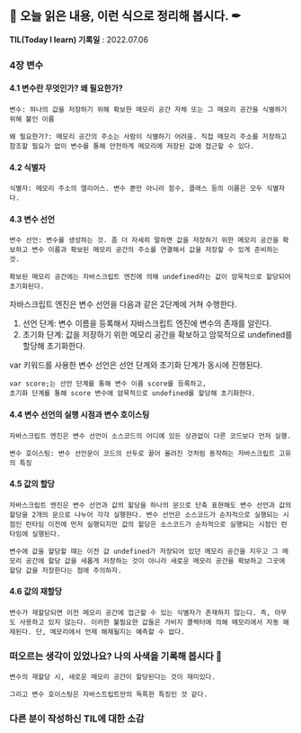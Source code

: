 ## 📕 오늘 읽은 내용, 이런 식으로 정리해 봅시다. ✒

**TIL(Today I learn) 기록일** : 2022.07.06

### 4장 변수

#### 4.1 변수란 무엇인가? 왜 필요한가?
```
변수: 하나의 값을 저장하기 위해 확보한 메모리 공간 자체 또는 그 메모리 공간을 식별하기 위해 붙인 이름

왜 필요한가?: 메모리 공간의 주소는 사람이 식별하기 어려움. 직접 메모리 주소를 저장하고 참조할 필요가 없이 변수를 통해 안전하게 메모리에 저장된 값에 접근할 수 있다.
```
#### 4.2 식별자
```
식별자: 메모리 주소의 앨리어스. 변수 뿐만 아니라 함수, 클래스 등의 이름은 모두 식별자다.
```
#### 4.3 변수 선언
```
변수 선언: 변수를 생성하는 것. 좀 더 자세히 말하면 값을 저장하기 위한 메모리 공간을 확보하고 변수 이름과 확보된 메모리 공간의 주소를 연결해서 값을 저장할 수 있게 준비하는 것.

확보된 메모리 공간에는 자바스크립트 엔진에 의해 undefined라는 값이 암묵적으로 할당되어 초기화된다.
```


자바스크립트 엔진은 변수 선언을 다음과 같은 2단계에 거쳐 수행한다.
1. 선언 단계: 변수 이름을 등록해서 자바스크립트 엔진에 변수의 존재를 알린다.
2. 초기화 단계: 값을 저장하기 위한 메모리 공간을 확보하고 암묵적으로 undefined를 할당해 초기화한다.


var 키워드를 사용한 변수 선언은 선언 단계와 초기화 단계가 동시에 진행된다.

```
var score;는 선언 단계를 통해 변수 이름 score를 등록하고,
초기화 단계를 통해 score 변수에 암묵적으로 undefined를 할당해 초기화한다.
```

#### 4.4 변수 선언의 실행 시점과 변수 호이스팅
```
자바스크립트 엔진은 변수 선언이 소스코드의 어디에 있든 상관없이 다른 코드보다 먼저 실행.

변수 호이스팅: 변수 선언문이 코드의 선두로 끌어 올려진 것처럼 동작하는 자바스크립트 고유의 특징
```
#### 4.5 값의 할당
```
자바스크립트 엔진은 변수 선언과 값의 할당을 하나의 문으로 단축 표현해도 변수 선언과 값의 할당을 2개의 문으로 나누어 각각 실행한다. 변수 선언은 소스코드가 순차적으로 실행되는 시점인 런타임 이전에 먼저 실행되지만 값의 할당은 소스코드가 순차적으로 실행되는 시점인 런타임에 실행된다.

변수에 값을 할당할 때는 이전 값 undefined가 저장되어 있던 메모리 공간을 지우고 그 메모리 공간에 할당 값을 새롭게 저장하는 것이 아니라 새로운 메모리 공간을 확보하고 그곳에 할당 값을 저장한다는 점에 주의하자.
```
#### 4.6 값의 재할당
```
변수가 재할당되면 이전 메모리 공간에 접근할 수 있는 식별자가 존재하지 않는다. 즉, 아무도 사용하고 있지 않는다. 이러한 불필요한 값들은 가비지 콜렉터에 의해 메모리에서 자동 해제된다. 단, 메모리에서 언제 해제될지는 예측할 수 없다.
```
### 떠오르는 생각이 있었나요? 나의 사색을 기록해 봅시다 💭
```
변수의 재할당 시, 새로운 메모리 공간이 할당된다는 것이 재미있다. 

그리고 변수 호이스팅은 자바스트립트만의 독특한 특징인 것 같다.
```

### 다른 분이 작성하신 TIL에 대한 소감

